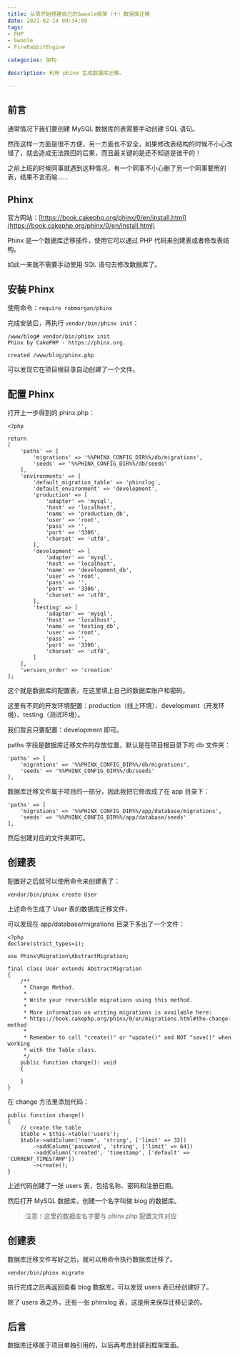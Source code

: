 ```yaml
---
title: 从零开始搭建自己的Swoole框架（十）数据库迁移
date: 2021-02-14 00:34:09
tags:
- PHP
- Swoole
- FireRabbitEngine

categories: 架构

description: 利用 phinx 生成数据库迁移。

---
```

## 前言
通常情况下我们要创建 MySQL 数据库的表需要手动创建 SQL 语句。

然而这样一方面是很不方便，另一方面也不安全，如果修改表结构的时候不小心改错了，就会造成无法挽回的后果，而且最关键的是还不知道是谁干的！

之前上班的时候同事就遇到这种情况，有一个同事不小心删了另一个同事要用的表，结果不言而喻……

## Phinx
官方网站：[https://book.cakephp.org/phinx/0/en/install.html](https://book.cakephp.org/phinx/0/en/install.html)

Phinx 是一个数据库迁移插件，使用它可以通过 PHP 代码来创建表或者修改表结构。

如此一来就不需要手动使用 SQL 语句去修改数据库了。

## 安装 Phinx
使用命令：`require robmorgan/phinx`

完成安装后，再执行 `vendor/bin/phinx init`：

```
/www/blog# vendor/bin/phinx init
Phinx by CakePHP - https://phinx.org.

created /www/blog/phinx.php
```

可以发现它在项目根目录自动创建了一个文件。

## 配置 Phinx
打开上一步得到的 phinx.php：

```
<?php

return
[
    'paths' => [
        'migrations' => '%%PHINX_CONFIG_DIR%%/db/migrations',
        'seeds' => '%%PHINX_CONFIG_DIR%%/db/seeds'
    ],
    'environments' => [
        'default_migration_table' => 'phinxlog',
        'default_environment' => 'development',
        'production' => [
            'adapter' => 'mysql',
            'host' => 'localhost',
            'name' => 'production_db',
            'user' => 'root',
            'pass' => '',
            'port' => '3306',
            'charset' => 'utf8',
        ],
        'development' => [
            'adapter' => 'mysql',
            'host' => 'localhost',
            'name' => 'development_db',
            'user' => 'root',
            'pass' => '',
            'port' => '3306',
            'charset' => 'utf8',
        ],
        'testing' => [
            'adapter' => 'mysql',
            'host' => 'localhost',
            'name' => 'testing_db',
            'user' => 'root',
            'pass' => '',
            'port' => '3306',
            'charset' => 'utf8',
        ]
    ],
    'version_order' => 'creation'
];

```

这个就是数据库的配置表，在这里填上自己的数据库账户和密码。

这里有不同的开发环境配置：production（线上环境）、development（开发环境）、testing（测试环境）。

我们暂且只要配置：development 即可。

paths 字段是数据库迁移文件的存放位置，默认是在项目根目录下的 db 文件夹：

```
'paths' => [
    'migrations' => '%%PHINX_CONFIG_DIR%%/db/migrations',
    'seeds' => '%%PHINX_CONFIG_DIR%%/db/seeds'
],
```

数据库迁移文件属于项目的一部分，因此我把它修改成了在 app 目录下：

```
'paths' => [
    'migrations' => '%%PHINX_CONFIG_DIR%%/app/database/migrations',
    'seeds' => '%%PHINX_CONFIG_DIR%%/app/database/seeds'
],
```

然后创建对应的文件夹即可。

## 创建表
配置好之后就可以使用命令来创建表了：

```
vendor/bin/phinx create User
```

上述命令生成了 User 表的数据库迁移文件，

可以发现在 app/database/migrations 目录下多出了一个文件：

```
<?php
declare(strict_types=1);

use Phinx\Migration\AbstractMigration;

final class User extends AbstractMigration
{
    /**
     * Change Method.
     *
     * Write your reversible migrations using this method.
     *
     * More information on writing migrations is available here:
     * https://book.cakephp.org/phinx/0/en/migrations.html#the-change-method
     *
     * Remember to call "create()" or "update()" and NOT "save()" when working
     * with the Table class.
     */
    public function change(): void
    {

    }
}
```

在 change 方法里添加代码：

```
public function change()
{
    // create the table
    $table = $this->table('users');
    $table->addColumn('name', 'string', ['limit' => 32])
        ->addColumn('password', 'string', ['limit' => 64])
        ->addColumn('created', 'timestamp', ['default' => 'CURRENT_TIMESTAMP'])
        ->create();
}
```

上述代码创建了一张 users 表，包括名称、密码和注册日期。

然后打开 MySQL 数据库，创建一个名字叫做 blog 的数据库。

> 注意！这里的数据库名字要与 phinx.php 配置文件对应

## 创建表
数据库迁移文件写好之后，就可以用命令执行数据库迁移了。

```
vendor/bin/phinx migrate
```

执行完成之后再返回查看 blog 数据库，可以发现 users 表已经创建好了。

除了 users 表之外，还有一张 phinxlog 表，这是用来保存迁移记录的。

## 后言
数据库迁移属于项目单独引用的，以后再考虑封装到框架里面。
